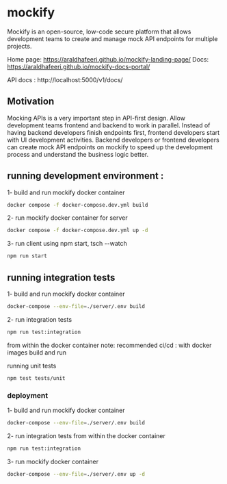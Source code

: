 # mockify

Mockify is an open-source, low-code secure platform that allows development teams to create and manage mock API endpoints for multiple projects.

Home page: https://araldhafeeri.github.io/mockify-landing-page/
Docs: https://araldhafeeri.github.io/mockify-docs-portal/

API docs : http://localhost:5000/v1/docs/

## Motivation 

Mocking APIs is a very important step in API-first design. Allow development teams frontend and backend to work in parallel. Instead of having backend developers finish endpoints first, frontend developers start with UI development activities. Backend developers or frontend developers can create mock API endpoints on mockify to speed up the development process and understand the business logic better.

## running development environment :

1- build and run mockify docker container

```bash
docker compose -f docker-compose.dev.yml build
```

2- run mockify docker container for server

```bash
docker compose -f docker-compose.dev.yml up -d
```

3- run client using npm start, tsch --watch

```bash
npm run start
```

## running integration tests

1- build and run mockify docker container

```bash
docker-compose --env-file=./server/.env build
```

2- run integration tests

```bash
npm run test:integration
```

from within the docker container
note: recommended ci/cd : with docker images build and run

running unit tests

```
npm test tests/unit
```

### deployment

1- build and run mockify docker container

```bash
docker-compose --env-file=./server/.env build
```

2- run integration tests from within the docker container

```bash
npm run test:integration
```

3- run mockify docker container

```bash
docker-compose --env-file=./server/.env up -d
```
